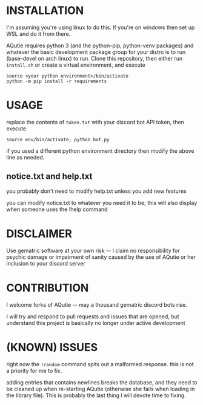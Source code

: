 # INSTALLATION

I'm assuming you're using linux to do this. If you're on windows then set up WSL and do it from there.

AQutie requires python 3 (and the python-pip, python-venv packages) and whatever the basic development package group for your distro is to run (base-devel on arch linux) to run. Clone this repository, then either run `install.sh`
or create a virtual environment, and execute 

```
source <your python environment>/bin/activate
python -m pip install -r requirements
```

# USAGE

replace the contents of `token.txt` with your discord bot API token, then execute

```
source env/bin/activate; python bot.py
```

if you used a different python environment directory then modify the above line as needed.

## notice.txt and help.txt

you probably don't need to modify help.txt unless you add new features

you can modify notice.txt to whatever you need it to be; this will also display when someone uses the !help command

# DISCLAIMER

Use gematric software at your own risk -- I claim no responsibility for psychic damage or impairment of sanity caused by the use of AQutie or her inclusion to your discord server

# CONTRIBUTION

I welcome forks of AQutie -- may a thousand gematric discord bots rise.

I will try and respond to pull requests and issues that are opened, but understand this project is basically no longer under active development

# (KNOWN) ISSUES

right now the `!random` command spits out a malformed response. this is not a priority for me to fix.

adding entries that contains newlines breaks the database, and they need to be cleaned up when re-starting AQutie (otherwise she fails when loading in the library file). This is probably the last thing I will devote time to fixing.
